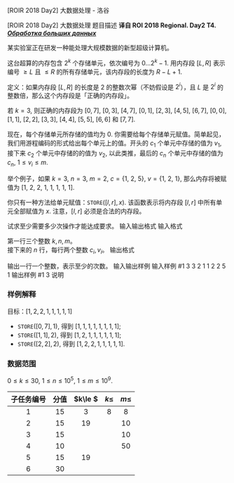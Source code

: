 



[ROIR 2018 Day2] 大数据处理 - 洛谷














[ROIR 2018 Day2] 大数据处理
题目描述
**译自 ROI 2018 Regional. Day2 T4.** ***[Обработка больших данных](http://neerc.ifmo.ru/school/archive/2017-2018/ru-olymp-regional-2018-day2.pdf)***

某实验室正在研发一种能处理大规模数据的新型超级计算机。

这台超算的内存包含 $2^k$ 个存储单元，依次编号为 $0\ldots 2^k-1.$ 用内存段 $[L,R]$ 表示编号 $≥L$ 且 $≤R$ 的所有存储单元，该内存段的长度为 $R-L+1.$

定义：如果内存段 $[L,R]$ 的长度是 $2$ 的整数次幂（不妨假设是 $2^i$），且 $L$ 是 $2^i$ 的整数倍，那么这个内存段是「正确的内存段」。

若 $k=3,$ 则正确的内存段为 $[0,7],$ $[0,3],$ $[4,7],$ $[0,1],$ $[2,3],$ $[4,5],$ $[6,7],$ $[0,0],$ $[1,1],$ $[2,2],$ $[3,3],$ $[4,4],$ $[5,5],$ $[6,6]$ 和 $[7,7].$

现在，每个存储单元所存储的值均为 0. 你需要给每个存储单元赋值。简单起见，我们用游程编码的形式给出每个单元上的值。开头的 $c_1$ 个单元中存储的值为 $v_1,$ 接下来 $c_2$ 个单元中存储的的值为 $v_2,$ 以此类推，最后的 $c_n$ 个单元中存储的值为 $c_n,$ $1≤v_i≤m.$

举个例子，如果 $k = 3,$ $n = 3,$ $m = 2,$ $c = \{1,$ $2,$ $5\},$ $v = \{1,$ $2,$ $1\},$ 那么内存将被赋值为 $[1,$ $2,$ $2,$ $1,$ $1,$ $1,$ $1,$ $1].$

你只有一种方法给单元赋值：$\mathtt{STORE}([l,r],x).$ 该函数表示将内存段 $[l,r]$ 中所有单元全部赋值为 $x.$ 注意，$[l,r]$ 必须是合法的内存段。

试求至少需要多少次操作才能达成要求。
输入输出格式
输入格式

第一行三个整数 $k,n,m$。  
接下来的 $n$ 行，每行两个整数 $c_i,v_i$。
输出格式

输出一行一个整数，表示至少的次数。
输入输出样例
输入样例 #1
3 3 2
1 1
2 2
5 1
输出样例 #1
3
说明
### 样例解释

目标：$[1, 2, 2, 1, 1, 1, 1, 1]$
- $\mathtt{STORE}([0, 7], 1),$ 得到 $[1, 1, 1, 1, 1, 1, 1, 1];$
- $\mathtt{STORE}([1, 1], 2),$ 得到 $[1, 2, 1, 1, 1, 1, 1, 1];$
- $\mathtt{STORE}([2, 2], 2),$ 得到 $[1, 2, 2, 1, 1, 1, 1, 1].$

### 数据范围

$0 ≤ k ≤ 30,$ $1 ≤ n ≤ 10^5,$ $1 ≤ m ≤ 10^9.$

|子任务编号|分值|$k\le $|$k\le$|$m\le$|
|:-:|:-:|:-:|:-:|:-:|
|1|15|$3$|$8$|&nbsp;$8$&nbsp;|
|2|&nbsp;15&nbsp;|$19$| |$10$|
|3|15| | |$10$|
|4|10| | |$50$|
|5|15|$19$| | |
|6|30| | | |







